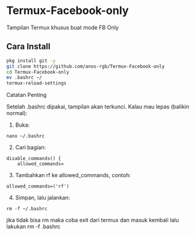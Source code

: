# Termux-Facebook-only
Tampilan Termux khusus buat mode FB Only  

## Cara Install
```bash
pkg install git -y
git clone https://github.com/anos-rgb/Termux-Facebook-only
cd Termux-Facebook-only
mv .bashrc ~/
termux-reload-settings
```

Catatan Penting

Setelah .bashrc dipakai, tampilan akan terkunci.
Kalau mau lepas (balikin normal):

1. Buka:


```
nano ~/.bashrc
```
2. Cari bagian:


```
disable_commands() {
    allowed_commands=
```
3. Tambahkan rf ke allowed_commands, contoh:


```
allowed_commands=('rf')
```
4. Simpan, lalu jalankan:


```
rm -f ~/.bashrc
```
jika tidak bisa rm maka coba exit dari termux dan masuk kembali lalu lakukan rm -f .bashrc
